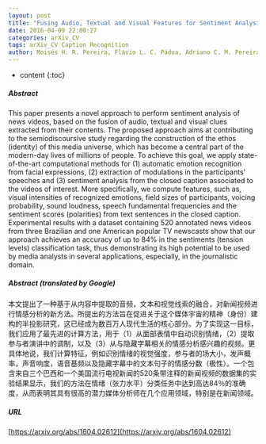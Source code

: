```yaml
---
layout: post
title: "Fusing Audio, Textual and Visual Features for Sentiment Analysis of News Videos"
date: 2016-04-09 22:00:27
categories: arXiv_CV
tags: arXiv_CV Caption Recognition
author: Moisés H. R. Pereira, Flávio L. C. Pádua, Adriano C. M. Pereira, Fabrício Benevenuto, Daniel H. Dalip
---
```


* content
{:toc}

##### Abstract
This paper presents a novel approach to perform sentiment analysis of news videos, based on the fusion of audio, textual and visual clues extracted from their contents. The proposed approach aims at contributing to the semiodiscoursive study regarding the construction of the ethos (identity) of this media universe, which has become a central part of the modern-day lives of millions of people. To achieve this goal, we apply state-of-the-art computational methods for (1) automatic emotion recognition from facial expressions, (2) extraction of modulations in the participants' speeches and (3) sentiment analysis from the closed caption associated to the videos of interest. More specifically, we compute features, such as, visual intensities of recognized emotions, field sizes of participants, voicing probability, sound loudness, speech fundamental frequencies and the sentiment scores (polarities) from text sentences in the closed caption. Experimental results with a dataset containing 520 annotated news videos from three Brazilian and one American popular TV newscasts show that our approach achieves an accuracy of up to 84% in the sentiments (tension levels) classification task, thus demonstrating its high potential to be used by media analysts in several applications, especially, in the journalistic domain.

##### Abstract (translated by Google)
本文提出了一种基于从内容中提取的音频，文本和视觉线索的融合，对新闻视频进行情感分析的新方法。所提出的方法旨在促进关于这个媒体宇宙的精神（身份）建构的半投影研究，这已经成为数百万人现代生活的核心部分。为了实现这一目标，我们应用了最先进的计算方法，用于（1）从面部表情中自动识别情绪，（2）提取参与者演讲中的调制，以及（3）从与隐藏字幕相关的情感分析感兴趣的视频。更具体地说，我们计算特征，例如识别情绪的视觉强度，参与者的场大小，发声概率，声音响度，语音基频以及隐藏字幕中的文本句子的情感分数（极性）。一个包含来自三个巴西和一个美国流行电视新闻的520条带注释的新闻视频的数据集的实验结果显示，我们的方法在情绪（张力水平）分类任务中达到高达84％的准确度，从而表明其具有很高的潜力媒体分析师在几个应用领域，特别是在新闻领域。

##### URL
[https://arxiv.org/abs/1604.02612](https://arxiv.org/abs/1604.02612)

